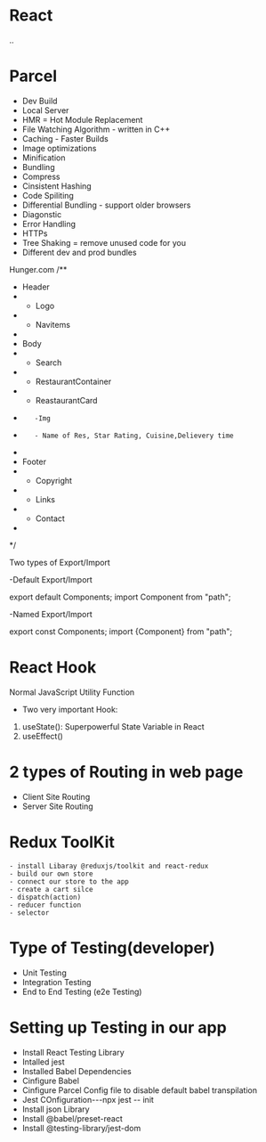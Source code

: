 # React


..
# Parcel
- Dev Build
- Local Server
- HMR = Hot Module Replacement
- File Watching Algorithm -  written in C++
- Caching - Faster Builds
- Image optimizations
- Minification
- Bundling
- Compress
- Cinsistent Hashing
- Code Spiliting
- Differential Bundling - support older browsers
- Diagonstic 
- Error Handling
- HTTPs
- Tree Shaking = remove unused code for you
- Different dev and prod bundles


Hunger.com
/**
 * Header
 * - Logo
 * - Navitems
 *
 * Body
 * - Search
 * - RestaurantContainer
 *    - ReastaurantCard
 *        -Img
 *        - Name of Res, Star Rating, Cuisine,Delievery time
 *
 * Footer
 * - Copyright
 * - Links
 * - Contact
 *
 */

 Two types of Export/Import


 -Default Export/Import

 export default Components;
 import Component from "path";

 -Named Export/Import

 export const Components;
 import {Component} from "path";

 # React Hook
 Normal JavaScript Utility Function
 - Two very important Hook:
 1. useState(): Superpowerful State Variable in React
 2. useEffect()


 # 2 types of Routing in web page
 - Client Site Routing
 - Server Site Routing

 # Redux ToolKit
    - install Libaray @reduxjs/toolkit and react-redux
    - build our own store
    - connect our store to the app
    - create a cart silce 
    - dispatch(action)
    - reducer function
    - selector


# Type of Testing(developer)
   - Unit Testing
   - Integration Testing
   - End to End Testing (e2e Testing)

# Setting up Testing in our app
   - Install React Testing Library
   - Intalled jest
   - Installed Babel Dependencies
   - Cinfigure Babel
   - Cinfigure Parcel Config file to disable default babel transpilation
   - Jest COnfiguration---npx jest -- init
   - Install json Library
   - Install @babel/preset-react
   - Install @testing-library/jest-dom


 



